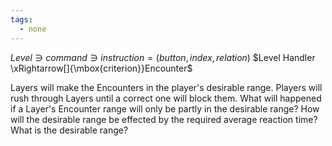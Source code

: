 ```yaml
---
tags:
  - none
---
```


$Level \ni command \ni instruction = (button,index, relation)$
$Level Handler \xRightarrow[]{\mbox{criterion}}Encounter$

Layers will make the Encounters in the player's desirable range. Players will rush through Layers until a correct one will block them.
What will happened if a Layer's Encounter range will only be partly in the desirable range?
How will the desirable range be effected by the required average reaction time?
What is the desirable range?
